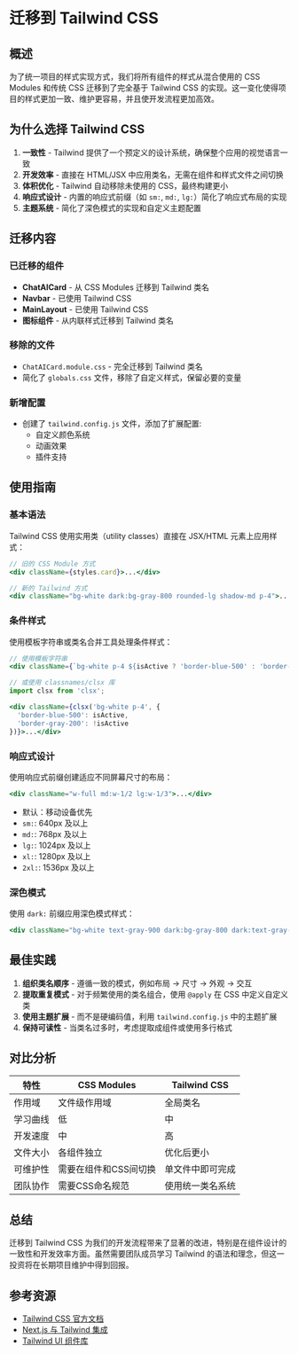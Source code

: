 # 迁移到 Tailwind CSS

## 概述

为了统一项目的样式实现方式，我们将所有组件的样式从混合使用的 CSS Modules 和传统 CSS 迁移到了完全基于 Tailwind CSS 的实现。这一变化使得项目的样式更加一致、维护更容易，并且使开发流程更加高效。

## 为什么选择 Tailwind CSS

1. **一致性** - Tailwind 提供了一个预定义的设计系统，确保整个应用的视觉语言一致
2. **开发效率** - 直接在 HTML/JSX 中应用类名，无需在组件和样式文件之间切换
3. **体积优化** - Tailwind 自动移除未使用的 CSS，最终构建更小
4. **响应式设计** - 内置的响应式前缀（如 `sm:`, `md:`, `lg:`）简化了响应式布局的实现
5. **主题系统** - 简化了深色模式的实现和自定义主题配置

## 迁移内容

### 已迁移的组件

- **ChatAICard** - 从 CSS Modules 迁移到 Tailwind 类名
- **Navbar** - 已使用 Tailwind CSS
- **MainLayout** - 已使用 Tailwind CSS
- **图标组件** - 从内联样式迁移到 Tailwind 类名

### 移除的文件

- `ChatAICard.module.css` - 完全迁移到 Tailwind 类名
- 简化了 `globals.css` 文件，移除了自定义样式，保留必要的变量

### 新增配置

- 创建了 `tailwind.config.js` 文件，添加了扩展配置:
  - 自定义颜色系统
  - 动画效果
  - 插件支持

## 使用指南

### 基本语法

Tailwind CSS 使用实用类（utility classes）直接在 JSX/HTML 元素上应用样式：

```jsx
// 旧的 CSS Module 方式
<div className={styles.card}>...</div>

// 新的 Tailwind 方式
<div className="bg-white dark:bg-gray-800 rounded-lg shadow-md p-4">...</div>
```

### 条件样式

使用模板字符串或类名合并工具处理条件样式：

```jsx
// 使用模板字符串
<div className={`bg-white p-4 ${isActive ? 'border-blue-500' : 'border-gray-200'}`}>...</div>

// 或使用 classnames/clsx 库
import clsx from 'clsx';

<div className={clsx('bg-white p-4', {
  'border-blue-500': isActive,
  'border-gray-200': !isActive
})}>...</div>
```

### 响应式设计

使用响应式前缀创建适应不同屏幕尺寸的布局：

```jsx
<div className="w-full md:w-1/2 lg:w-1/3">...</div>
```

- 默认：移动设备优先
- `sm:`: 640px 及以上
- `md:`: 768px 及以上
- `lg:`: 1024px 及以上
- `xl:`: 1280px 及以上
- `2xl:`: 1536px 及以上

### 深色模式

使用 `dark:` 前缀应用深色模式样式：

```jsx
<div className="bg-white text-gray-900 dark:bg-gray-800 dark:text-gray-100">...</div>
```

## 最佳实践

1. **组织类名顺序** - 遵循一致的模式，例如布局 → 尺寸 → 外观 → 交互
2. **提取重复模式** - 对于频繁使用的类名组合，使用 `@apply` 在 CSS 中定义自定义类
3. **使用主题扩展** - 而不是硬编码值，利用 `tailwind.config.js` 中的主题扩展
4. **保持可读性** - 当类名过多时，考虑提取成组件或使用多行格式

## 对比分析

| 特性 | CSS Modules | Tailwind CSS |
|------|-------------|--------------|
| 作用域 | 文件级作用域 | 全局类名 |
| 学习曲线 | 低 | 中 |
| 开发速度 | 中 | 高 |
| 文件大小 | 各组件独立 | 优化后更小 |
| 可维护性 | 需要在组件和CSS间切换 | 单文件中即可完成 |
| 团队协作 | 需要CSS命名规范 | 使用统一类名系统 |

## 总结

迁移到 Tailwind CSS 为我们的开发流程带来了显著的改进，特别是在组件设计的一致性和开发效率方面。虽然需要团队成员学习 Tailwind 的语法和理念，但这一投资将在长期项目维护中得到回报。

## 参考资源

- [Tailwind CSS 官方文档](https://tailwindcss.com/docs)
- [Next.js 与 Tailwind 集成](https://nextjs.org/docs/app/building-your-application/styling/tailwind-css)
- [Tailwind UI 组件库](https://tailwindui.com/)

